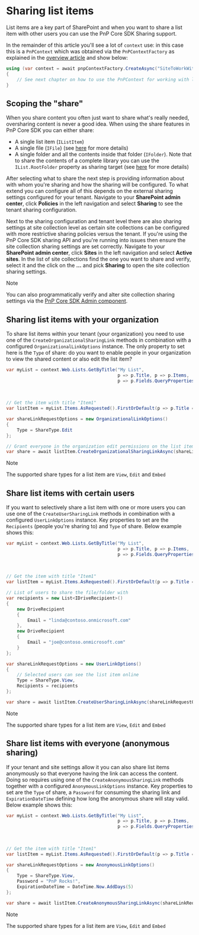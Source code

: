 # Sharing list items

List items are a key part of SharePoint and when you want to share a list item with other users you can use the PnP Core SDK Sharing support.

In the remainder of this article you'll see a lot of `context` use: in this case this is a `PnPContext` which was obtained via the `PnPContextFactory` as explained in the [overview article](readme.md) and show below:

```csharp
using (var context = await pnpContextFactory.CreateAsync("SiteToWorkWith"))
{
    // See next chapter on how to use the PnPContext for working with lists
}
```

## Scoping the "share"

When you share content you often just want to share what's really needed, oversharing content is never a good idea. When using the share features in PnP Core SDK you can either share:

- A single list item (`IListItem`)
- A single file (`IFile`) (see [here](./sharing-intro.md) for more details)
- A single folder and all the contents inside that folder (`IFolder`). Note that to share the contents of a complete library you can use the `IList.RootFolder` property as sharing target (see [here](./sharing-intro.md) for more details)

After selecting what to share the next step is providing information about with whom you're sharing and how the sharing will be configured. To what extend you can configure all of this depends on the external sharing settings configured for your tenant. Navigate to your **SharePoint admin center**, click **Policies** in the left navigation and select **Sharing** to see the tenant sharing configuration.

Next to the sharing configuration and tenant level there are also sharing settings at site collection level as certain site collections can be configured with more restrictive sharing policies versus the tenant. If you're using the PnP Core SDK sharing API and you're running into issues then ensure the site collection sharing settings are set correctly. Navigate to your **SharePoint admin center**, click **Sites** in the left navigation and select **Active sites**. In the list of site collections find the one you want to share and verify, select it and the click on the **...** and pick **Sharing** to open the site collection sharing settings.

> [!Note]
> You can also programmatically verify and alter site collection sharing settings via the [PnP Core SDK Admin component](https://pnp.github.io/pnpcore/using-the-sdk/admin-sharepoint-sites.html#getting-and-setting-site-collection-properties).

## Sharing list items with your organization

To share list items within your tenant (your organization) you need to use one of the `CreateOrganizationalSharingLink` methods in combination with a configured `OrganizationalLinkOptions` instance. The only property to set here is the `Type` of share: do you want to enable people in your organization to view the shared content or also edit the list item?

```csharp
var myList = context.Web.Lists.GetByTitle("My List", 
                                          p => p.Title, p => p.Items, 
                                          p => p.Fields.QueryProperties(p => p.InternalName, 
                                                                        p => p.FieldTypeKind, 
                                                                        p => p.TypeAsString, 
                                                                        p => p.Title));
// Get the item with title "Item1"
var listItem = myList.Items.AsRequested().FirstOrDefault(p => p.Title == "Item1");

var shareLinkRequestOptions = new OrganizationalLinkOptions()
{
    Type = ShareType.Edit
};

// Grant everyone in the organization edit permissions on the list item                
var share = await listItem.CreateOrganizationalSharingLinkAsync(shareLinkRequestOptions);
```

> [!Note]
> The supported share types for a list item are `View`, `Edit` and `Embed`

## Share list items with certain users

If you want to selectively share a list item with one or more users you can use one of the `CreateUserSharingLink` methods in combination with a configured `UserLinkOptions` instance. Key properties to set are the `Recipients` (people you're sharing to) and `Type` of share. Below example shows this:

```csharp
var myList = context.Web.Lists.GetByTitle("My List", 
                                          p => p.Title, p => p.Items, 
                                          p => p.Fields.QueryProperties(p => p.InternalName, 
                                                                        p => p.FieldTypeKind, 
                                                                        p => p.TypeAsString, 
                                                                        p => p.Title));
// Get the item with title "Item1"
var listItem = myList.Items.AsRequested().FirstOrDefault(p => p.Title == "Item1");

// List of users to share the file/folder with
var recipients = new List<IDriveRecipient>()
{
    new DriveRecipient
    {
        Email = "linda@contoso.onmicrosoft.com"
    },
    new DriveRecipient
    {
        Email = "joe@contoso.onmicrosoft.com"
    }
};

var shareLinkRequestOptions = new UserLinkOptions()
{
    // Selected users can see the list item online
    Type = ShareType.View,
    Recipients = recipients
};

var share = await listItem.CreateUserSharingLinkAsync(shareLinkRequestOptions);
```

> [!Note]
> The supported share types for a list item are `View`, `Edit` and `Embed`

## Share list items with everyone (anonymous sharing)

If your tenant and site settings allow it you can also share list items anonymously so that everyone having the link can access the content. Doing so requires using one of the `CreateAnonymousSharingLink` methods together with a configured `AnonymousLinkOptions` instance. Key properties to set are the `Type` of share, a `Password` for consuming the sharing link and `ExpirationDateTime` defining how long the anonymous share will stay valid. Below example shows this:

```csharp
var myList = context.Web.Lists.GetByTitle("My List", 
                                          p => p.Title, p => p.Items, 
                                          p => p.Fields.QueryProperties(p => p.InternalName, 
                                                                        p => p.FieldTypeKind, 
                                                                        p => p.TypeAsString, 
                                                                        p => p.Title));
// Get the item with title "Item1"
var listItem = myList.Items.AsRequested().FirstOrDefault(p => p.Title == "Item1");

var shareLinkRequestOptions = new AnonymousLinkOptions()
{
    Type = ShareType.View,
    Password = "PnP Rocks!",
    ExpirationDateTime = DateTime.Now.AddDays(5)
};                

var share = await listItem.CreateAnonymousSharingLinkAsync(shareLinkRequestOptions);
```

> [!Note]
> The supported share types for a list item are `View`, `Edit` and `Embed`
